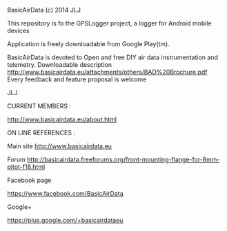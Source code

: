BasicAirData (c) 2014 JLJ

This repository is fo the GPSLogger project, a logger for Android mobile devices

Application is freely downloadable from Google Play(tm).

BasicAirData is devoted to Open and free DIY air data instrumentation and telemetry.
Downloadable description http://www.basicairdata.eu/attachments/others/BAD%20Brochure.pdf
Every feedback and feature proposal is welcome

JLJ

CURRENT MEMBERS :

http://www.basicairdata.eu/about.html

ON LINE REFERENCES :

Main site http://www.basicairdata.eu

Forum http://basicairdata.freeforums.org/front-mounting-flange-for-8mm-pitot-f18.html

Facebook page

https://www.facebook.com/BasicAirData

Google+

https://plus.google.com/+basicairdataeu